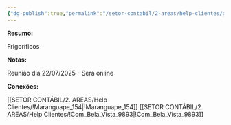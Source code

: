 ```yaml
---
{"dg-publish":true,"permalink":"/setor-contabil/2-areas/help-clientes/grupo-adriana/","dgPassFrontmatter":true,"created":"2025-07-18T14:32:03.892-03:00","updated":"2025-07-18T14:36:35.123-03:00"}
---
```


**Resumo:**

Frigoríficos

**Notas:**

Reunião dia 22/07/2025 - Será online

**Conexões:**

[[SETOR CONTÁBIL/2. AREAS/Help Clientes/!Maranguape_154\|!Maranguape_154]]
[[SETOR CONTÁBIL/2. AREAS/Help Clientes/!Com_Bela_Vista_9893\|!Com_Bela_Vista_9893]]